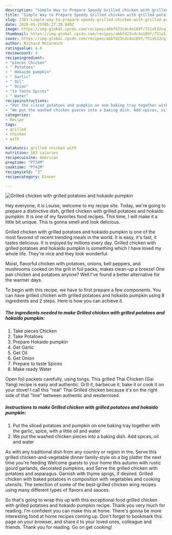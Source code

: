 ```yaml
---
description: "Simple Way to Prepare Speedy Grilled chicken with grilled potatoes and hokaido pumpkin"
title: "Simple Way to Prepare Speedy Grilled chicken with grilled potatoes and hokaido pumpkin"
slug: 2383-simple-way-to-prepare-speedy-grilled-chicken-with-grilled-potatoes-and-hokaido-pumpkin
date: 2020-05-25T05:27:20.840Z
image: https://img-global.cpcdn.com/recipes/abbfd23cdc4a189f/751x532cq70/grilled-chicken-with-grilled-potatoes-and-hokaido-pumpkin-recipe-main-photo.jpg
thumbnail: https://img-global.cpcdn.com/recipes/abbfd23cdc4a189f/751x532cq70/grilled-chicken-with-grilled-potatoes-and-hokaido-pumpkin-recipe-main-photo.jpg
cover: https://img-global.cpcdn.com/recipes/abbfd23cdc4a189f/751x532cq70/grilled-chicken-with-grilled-potatoes-and-hokaido-pumpkin-recipe-main-photo.jpg
author: Richard McCormick
ratingvalue: 4.6
reviewcount: 4
recipeingredient:
- "pieces Chicken"
- " Potatoes"
- " Hokaido pumpkin"
- " Garlic"
- " Oil"
- " Onion"
- "to taste Spices"
- " Water"
recipeinstructions:
- "Put the sliced potatoes and pumpkin on one baking tray together with the garlic, spice, with a little oil and water"
- "We put the washed chicken pieces into a baking dish. Add spices, oil and water"
categories:
- Recipe
tags:
- grilled
- chicken
- with

katakunci: grilled chicken with 
nutrition: 163 calories
recipecuisine: American
preptime: "PT34M"
cooktime: "PT42M"
recipeyield: "3"
recipecategory: Dinner

---
```



![Grilled chicken with grilled potatoes and hokaido pumpkin](https://img-global.cpcdn.com/recipes/abbfd23cdc4a189f/751x532cq70/grilled-chicken-with-grilled-potatoes-and-hokaido-pumpkin-recipe-main-photo.jpg)

Hey everyone, it is Louise, welcome to my recipe site. Today, we're going to prepare a distinctive dish, grilled chicken with grilled potatoes and hokaido pumpkin. It is one of my favorites food recipes. This time, I will make it a little bit unique. This is gonna smell and look delicious.

Grilled chicken with grilled potatoes and hokaido pumpkin is one of the most favored of recent trending meals in the world. It is easy, it's fast, it tastes delicious. It is enjoyed by millions every day. Grilled chicken with grilled potatoes and hokaido pumpkin is something which I have loved my whole life. They're nice and they look wonderful.

Moist, flavorful chicken with potatoes, onions, bell peppers, and mushrooms cooked on the grill in foil packs, makes clean-up a breeze! One pan chicken and potatoes anyone? Well I&#39;ve found a better alternative for the warmer days.


To begin with this recipe, we have to first prepare a few components. You can have grilled chicken with grilled potatoes and hokaido pumpkin using 8 ingredients and 2 steps. Here is how you can achieve it.

<!--inarticleads1-->

##### The ingredients needed to make Grilled chicken with grilled potatoes and hokaido pumpkin:

1. Take pieces Chicken
1. Take  Potatoes
1. Prepare  Hokaido pumpkin
1. Get  Garlic
1. Get  Oil
1. Get  Onion
1. Prepare to taste Spices
1. Make ready  Water


Open foil packets carefully, using tongs. This grilled Thai Chicken (Gai Yang) recipe is easy and authentic. Grill it, barbecue it, bake it or cook it on your stove! I call this &#34;real&#34; Thai Grilled chicken because it&#39;s on the right side of that &#34;line&#34; between authentic and westernised. 

<!--inarticleads2-->

##### Instructions to make Grilled chicken with grilled potatoes and hokaido pumpkin:

1. Put the sliced potatoes and pumpkin on one baking tray together with the garlic, spice, with a little oil and water
1. We put the washed chicken pieces into a baking dish. Add spices, oil and water


As with any traditional dish from any country or region in the. Serve this grilled chicken-and-vegetable dinner family-style on a big platter the next time you&#39;re feeding Welcome guests to your home this autumn with rustic gourd garlands, decorated pumpkins, and Serve the grilled chicken with potatoes and asparagus. Garnish with thyme sprigs, if desired. Grilled chicken with baked potatoes in composition with vegetables and cooking utensils. The selection of some of the best-grilled chicken wing recipes using many different types of flavors and sauces. 

So that's going to wrap this up with this exceptional food grilled chicken with grilled potatoes and hokaido pumpkin recipe. Thank you very much for reading. I'm confident you can make this at home. There's gonna be more interesting food at home recipes coming up. Don't forget to bookmark this page on your browser, and share it to your loved ones, colleague and friends. Thank you for reading. Go on get cooking!
